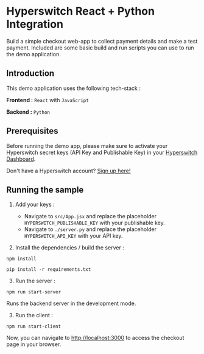 # Hyperswitch React + Python Integration

Build a simple checkout web-app to collect payment details and make a test payment. Included are some basic build and run scripts you can use to run the demo application.

## Introduction

This demo application uses the following tech-stack :

**Frontend :** `React` with `JavaScript`

**Backend :** `Python`  

## Prerequisites

Before running the demo app, please make sure to activate your Hyperswitch secret keys (API Key and Publishable Key) in your [Hyperswitch Dashboard](https://app.hyperswitch.io/developers). 

Don't have a Hyperswitch account? [Sign up here!](https://app.hyperswitch.io/register) 

## Running the sample

1. Add your keys :
    - Navigate to `src/App.jsx` and replace the placeholder `HYPERSWITCH_PUBLISHABLE_KEY` with your publishable key.
    - Navigate to `./server.py` and replace the placeholder `HYPERSWITCH_API_KEY` with your API key.

2. Install the dependencies / build the server : 

~~~
npm install
~~~
~~~
pip install -r requirements.txt
~~~

3. Run the server :

~~~
npm run start-server
~~~

Runs the backend server in the development mode.

3. Run the client :

~~~
npm run start-client
~~~

Now, you can navigate to [http://localhost:3000](http://localhost:3000) to access the checkout page in your browser.
